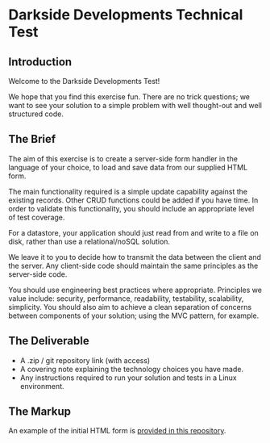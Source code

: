 # Darkside Developments Technical Test

## Introduction

Welcome to the Darkside Developments Test!

We hope that you find this exercise fun. There are no trick questions; we want to see your solution to a simple problem with well thought-out and well structured code.

## The Brief

The aim of this exercise is to create a server-side form handler in the language of your choice, to load and save data from our supplied HTML form.

The main functionality required is a simple update capability against the existing records. Other CRUD functions could be added if you have time. In order to validate this functionality, you should include an appropriate level of test coverage.

For a datastore, your application should just read from and write to a file on disk, rather than use a relational/noSQL solution.

We leave it to you to decide how to transmit the data between the client and the server. Any client-side code should maintain the same principles as the server-side code.

You should use engineering best practices where appropriate. Principles we value include: security, performance, readability, testability, scalability, simplicity. You should also aim to achieve a clean separation of concerns between components of your solution; using the MVC pattern, for example.

## The Deliverable

* A .zip / git repository link (with access)
* A covering note explaining the technology choices you have made.
* Any instructions required to run your solution and tests in a Linux environment.

## The Markup

An example of the initial HTML form is [provided in this repository](markup.html).
